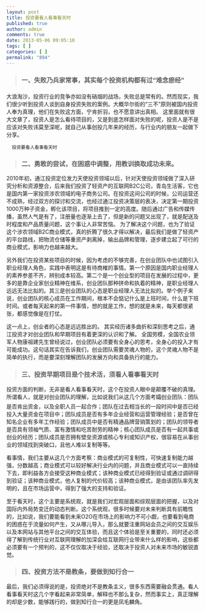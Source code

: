 ```yaml
---
layout: post
title: 投资要看人看事看天时
published: true
author: admin
comments: true
date: 2013-05-06 09:05:10
tags: [ ]
categories: [ ]
permalink: "894"
---
```

> ### 一、失败乃兵家常事，其实每个投资机构都有过“难念瘀经”

大浪淘沙，投资行业的竞争亦如没有硝烟的战场，失败总是常有的。然而现实，我们很少听到投资人谈到自身投资失败的案例。大概华尔街的“三不”原则被国内投资人奉为真理，他们在失败这方面，宁肯折羽，也不愿意讲出真相。 这里面就有很大文章了，投资人是怎么看待项目的，又是到底怎样面对失败的呢，投资人是不是应该对失败讳莫至深呢，就自己从事创投几年来的经历，与行业内的朋友一起做下分享。


  
    
      
    
    
    
      投资要看人看事看天时
    
  


> ### 二、勇敢的尝试，在困惑中调整，用教训换取成功未来。

2010年初，通江投资定位发力天使投资领域以后，针对天使投资领域做了深入研究分析和资源整合，后来我们投资了轻资产的互联网B2C公司，青岛生活客，它也是国内第一家投资涉农领域的电子商务公司。在投资这间公司的时候，公司运营还不成熟，经过双方的探讨和交流，也经过通江投资决策层的表决，决定第一期投资1000万种子资金，孵化该项目，将项目推到一定的高度。随后通过广告和传媒传播，虽然人气是有了，注册量也逐渐上去了，但是新的问题又出现了，就是配送及时程度和产品质量问题，这个事让人非常苦恼。 为了解决这个问题，也为了验证这个涉农领域B2C商业模式，真的折腾了很久才得以解决，最后我们是做了轻资产的平台路线，把物流仓储等重资产剥离掉，输出品牌和管理，逐步建立起了可行的商业模式，影响力也越来越大。

另外我们在投资某些项目的时候，因为考虑的不够完善，在创业团队中也试图引入职业经理人角色，实践中表明这是有待商榷的事情。第一个原因是国内职业经理人的素养参差不齐，辨别成本较高。第二个是一个创业型的项目在发展的过程中，更多的是靠企业家创业精神在维系，创业团队那种拼命和执着的精神，是职业经理人远远无法比拟的。其三是创业团队的心态是职业经理人无法比拟的。举个例子来说，创业团队的核心成员在工作期间，根本不会惦记什么是上班时间，什么是下班时间。或者每天起来的第一件事情，想的就是工作，想的就是未来，每天都很紧张，都感觉像是在打仗。

这一点上，创业者的心态是远远胜出的。 其实经历诸多曲折和深刻思考之后，通江投资才对创业团队和早期项目有着更深的认识和了解。 全国劳模，全国农业领军人物康祖建先生曾经说过，创业团队必须要有全身心的思考，全身心的投入才有可能成功。这句话其实在告诉我们，创业团队需要灵魂人物的，这个灵魂人物不是简单的执行，而是要深刻理解团队的发展方向和具备执行的能力。

> ### 三、投资早期项目是个技术活，须看人看事看天时

投资方面的判断，无非是看人看事看天时，这个在投资人眼中是颠覆不破的真理。所谓看人，就是对创业团队的理解，比如说我们从这几个方面考孀创业团队：团队是否肯出资金，以及全职人员一起合作；团队在过去相当长的一段时间中是否已经投入大量资金在项目中；团队成员是否有多年企业经营和运营管理经验；是否曾在知名企业有多年工作经验；团队成员中是否有精通品牌营销策划的；团队的领导者是否具有领袖气质、富有激情和吃苦耐劳的精神；核心团队成员是否有一起共事或创业的经历；团队成员是否拥有壁垒资源或核心专利或知识产权，很容易在从事创业的领域找到突破口，且他人难以复制等等。

看事情，我们主要从这几个方面考察：商业模式的可复制性，可快速复制能力越强，分数越高；商业模式可以较好解决行业内的问题，并且商业模式可以一直持续下去，即利益各方会接受这种商业模式；该种商业模式已经得到验证或通过调研得到验证；该种商业模式，他人复制的代价较高；该种商业模式，是由该团队率先发明的，且在市场运营中，得到了强大的支持和验证。

至于看天时，这个主要是系统观，就是我们对宏观层面和综观层面的把握，以及对国际内外局势变迁的动态判断。这个系统观，很多时候要对未来判断具有前瞻性的，比如说，我们要能看到未来O2O在市场上的影响力不可小觑，也要看到电商的困惑在于流量如何产生，又从哪儿导入，那么就要注重网站会员之间的交互娱乐以及本网站与其他平台之间的交互体验，而且这个体验是至关重要的，同时还必须得了解到传统行业对互联网理解的加深会给互联网行业带来什么样的影响，这些都必须要有一个预判的，这不仅仅取决于经验，还取决于投资人对未来市场的敏锐直觉。

> ### 四、投资方法不是教条，要做到知行合一

最后，我们必须得说的是，投资绝对不是教条主义，很多东西需要融会贯通。看人看事看天时这几个字看起来非常简单，解释也不那么复杂，然而事实上，真正理解的却是少数，能够践行的，做到知行合一的更是凤毛麟角。